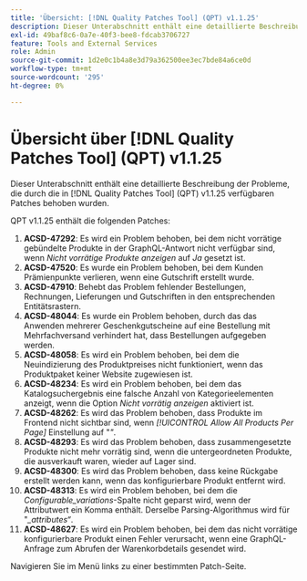 ```yaml
---
title: 'Übersicht: [!DNL Quality Patches Tool] (QPT) v1.1.25'
description: Dieser Unterabschnitt enthält eine detaillierte Beschreibung der Probleme, die durch die in Version 1.1.25  [!DNL Quality Patches Tool]  Patches behoben wurden.
exl-id: 49baf8c6-0a7e-40f3-bee8-fdcab3706727
feature: Tools and External Services
role: Admin
source-git-commit: 1d2e0c1b4a8e3d79a362500ee3ec7bde84a6ce0d
workflow-type: tm+mt
source-wordcount: '295'
ht-degree: 0%

---
```


# Übersicht über [!DNL Quality Patches Tool] (QPT) v1.1.25

Dieser Unterabschnitt enthält eine detaillierte Beschreibung der Probleme, die durch die in [!DNL Quality Patches Tool] (QPT) v1.1.25 verfügbaren Patches behoben wurden.

QPT v1.1.25 enthält die folgenden Patches:

1. **ACSD-47292**: Es wird ein Problem behoben, bei dem nicht vorrätige gebündelte Produkte in der GraphQL-Antwort nicht verfügbar sind, wenn *Nicht vorrätige Produkte anzeigen* auf *Ja* gesetzt ist.
1. **ACSD-47520**: Es wurde ein Problem behoben, bei dem Kunden Prämienpunkte verlieren, wenn eine Gutschrift erstellt wurde.
1. **ACSD-47910**: Behebt das Problem fehlender Bestellungen, Rechnungen, Lieferungen und Gutschriften in den entsprechenden Entitätsrastern.
1. **ACSD-48044**: Es wurde ein Problem behoben, durch das das Anwenden mehrerer Geschenkgutscheine auf eine Bestellung mit Mehrfachversand verhindert hat, dass Bestellungen aufgegeben werden.
1. **ACSD-48058**: Es wird ein Problem behoben, bei dem die Neuindizierung des Produktpreises nicht funktioniert, wenn das Produktpaket keiner Website zugewiesen ist.
1. **ACSD-48234**: Es wird ein Problem behoben, bei dem das Katalogsuchergebnis eine falsche Anzahl von Kategorieelementen anzeigt, wenn die Option *Nicht vorrätig anzeigen* aktiviert ist.
1. **ACSD-48262**: Es wird das Problem behoben, dass Produkte im Frontend nicht sichtbar sind, wenn *[!UICONTROL Allow All Products Per Page]* Einstellung auf &quot;*&quot;*.
1. **ACSD-48293**: Es wird das Problem behoben, dass zusammengesetzte Produkte nicht mehr vorrätig sind, wenn die untergeordneten Produkte, die ausverkauft waren, wieder auf Lager sind.
1. **ACSD-48300**: Es wird das Problem behoben, dass keine Rückgabe erstellt werden kann, wenn das konfigurierbare Produkt entfernt wird.
1. **ACSD-48313**: Es wird ein Problem behoben, bei dem die *Configurable_variations*-Spalte nicht geparst wird, wenn der Attributwert ein Komma enthält. Derselbe Parsing-Algorithmus wird für &quot;*_attributes“*.
1. **ACSD-48627**: Es wird ein Problem behoben, bei dem das nicht vorrätige konfigurierbare Produkt einen Fehler verursacht, wenn eine GraphQL-Anfrage zum Abrufen der Warenkorbdetails gesendet wird.

Navigieren Sie im Menü links zu einer bestimmten Patch-Seite.
